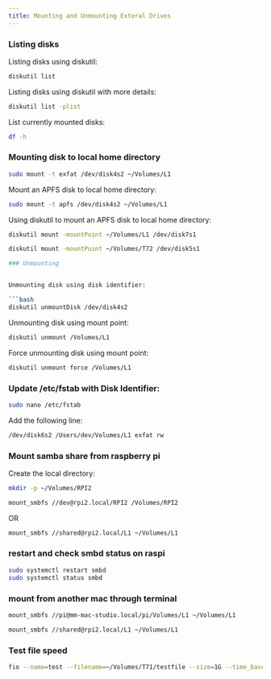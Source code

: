 ```yaml
---
title: Mounting and Unmounting Exteral Drives
---
```


### Listing disks

Listing disks using diskutil:

```bash
diskutil list
```

Listing disks using diskutil with more details:

```bash
diskutil list -plist
```

List currently mounted disks:

```bash
df -h
```

### Mounting disk to local home directory

```bash
sudo mount -t exfat /dev/disk4s2 ~/Volumes/L1
```

Mount an APFS disk to local home directory:

```bash
sudo mount -t apfs /dev/disk4s2 ~/Volumes/L1
```

Using diskutil to mount an APFS disk to local home directory:

```bash
diskutil mount -mountPoint ~/Volumes/L1 /dev/disk7s1
```

```bash
diskutil mount -mountPoint ~/Volumes/T72 /dev/disk5s1

###	Unmounting


Unmounting disk using disk identifier:

```bash
diskutil unmountDisk /dev/disk4s2
```

Unmounting disk using mount point:

```bash
diskutil unmount /Volumes/L1
```

Force unmounting disk using mount point:

```bash
diskutil unmount force /Volumes/L1
```

###	Update /etc/fstab with Disk Identifier:
```bash
sudo nano /etc/fstab
```

Add the following line:
```bash
/dev/disk6s2 /Users/dev/Volumes/L1 exfat rw
```

### Mount samba share from raspberry pi


Create the local directory:

```bash
mkdir -p ~/Volumes/RPI2
```

```bash
mount_smbfs //dev@rpi2.local/RPI2 /Volumes/RPI2
```

OR

```bash
mount_smbfs //shared@rpi2.local/L1 ~/Volumes/L1
```

### restart and check smbd status on raspi

```bash
sudo systemctl restart smbd
sudo systemctl status smbd
```

### mount from another mac through terminal

```bash
mount_smbfs //pi@mm-mac-studio.local/pi/Volumes/L1 ~/Volumes/L1
```

```bash
mount_smbfs //shared@rpi2.local/L1 ~/Volumes/L1
```

### Test file speed

```bash
fio --name=test --filename=~/Volumes/T71/testfile --size=1G --time_based --runtime=30 --ioengine=posixaio --rw=randwrite --bs=4k --iodepth=32 --direct=1
```
